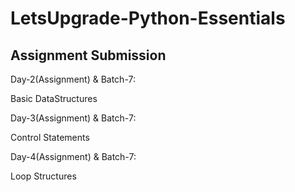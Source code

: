 # LetsUpgrade-Python-Essentials

## Assignment Submission
Day-2(Assignment) & Batch-7:

Basic DataStructures

Day-3(Assignment) & Batch-7:

Control Statements 

Day-4(Assignment) & Batch-7:

Loop Structures
